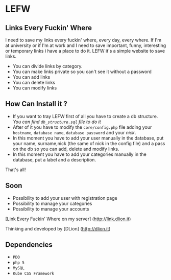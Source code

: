 LEFW
====

Links Every Fuckin' Where
-------------------------

I need to save my links every fuckin' where, every day, every where.
If I'm at university or if I'm at work and I need to save important, funny, interesting or temporary links i have a place to do it.
LEFW it's a simple website to save links.


* You can divide links by category.
* You can make links private so you can't see it without a password
* You can add links 
* You can delete links
* You can modify links

How Can Install it ?
--------------------

* If you want to tray LEFW first of all you have to create a db structure. *You can find `db_structure.sql` file to do it*
* After of it you have to modify the `core/config.php` file adding your `hostname`, `database name`, `database password` and your *nick*.
* In this moment you have to add your user manually in the database, put your name, surname,nick (the same of nick in the config file) and a pass on the db so you can add, delete and modify links.
* In this moment you have to add your categories manually in the database, put a label and a description.

That's all!

Soon
----

* Possibility to add your user with registration page
* Possibility to manage your categories
* Possibility to manage your accounts


[Link Every Fuckin' Where on my server] (http://link.dlion.it)

Thinking and developed by [DLion] (http://dlion.it)

Dependencies
------------

* `PDO`
* `php 5`
* `MySQL`
* `Kube CSS Framework`
